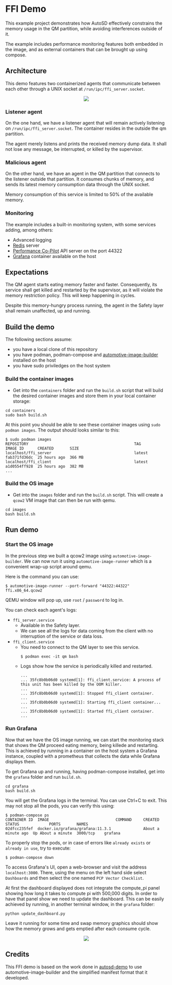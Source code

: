 # FFI Demo

This example project demonstrates how AutoSD effectively constrains the memory
usage in the QM partition, while avoiding interferences outside of it.

The example includes performance monitoring features both embedded in the image,
and as external containers that can be brought up using compose.

## Architecture

This demo features two containerized agents that communicate
between each other through a UNIX socket at `/run/ipc/ffi_server.socket`.

<div align="center">
    <img src="./img/diagram.png" />
</div>


### Listener agent

On the one hand, we have a listener agent that will remain actively
listening on `/run/ipc/ffi_server.socket`. The container resides in the
outside the qm partition.

The agent merely listens and prints the received memory dump data.
It shall not lose any message, be interrupted, or killed by the supervisor.

### Malicious agent

On the other hand, we have an agent in the QM partition that connects to the
listener outside that partition. It consumes chunks of memory, and sends
its latest memory consumption data through the UNIX socket.

Memory consumption of this service is limited to 50% of the available memory.

### Monitoring

The example includes a built-in monitoring system, with some services
adding, among others:
- Advanced logging
- [Redis](https://redis.io/) server
- [Performance Co-Pilot](https://pcp.io/) API server on the port 44322
- [Grafana](https://grafana.com/) container available on the host

## Expectations

The QM agent starts eating memory faster and faster. Consequently, its
service shall get killed and restarted by the supervisor, as it will
violate the memory restriction policy. This will keep happening in cycles.

Despite this memory-hungry process running, the agent in the Safety layer
shall remain unaffected, up and running.

## Build the demo

The following sections assume:
- you have a local clone of this repository
- you have podman, podman-compose and [automotive-image-builder](https://gitlab.com/CentOS/automotive/src/automotive-image-builder/)
  installed on the host
- you have sudo priviledges on the host system

### Build the container images

* Get into the `containers` folder and run the `build.sh` script that will
  build the desired container images and store them in your local container
  storage:

```shell
cd containers
sudo bash build.sh
```

At this point you should be able to see these container images using `sudo
podman images`. The output should looks similar to this:

```
$ sudo podman images
REPOSITORY                                              TAG         IMAGE ID      CREATED       SIZE
localhost/ffi_server                                    latest      fab371fd36dc  25 hours ago  366 MB
localhost/ffi_client                                    latest      a1d0554ff928  25 hours ago  382 MB
...
```

### Build the OS image

* Get into the `images` folder and run the `build.sh` script. This will
  create a `qcow2` VM image that can then be run with qemu.

```shell
cd images
bash build.sh
```

## Run demo

### Start the OS image

In the previous step we built a qcow2 image using `automotive-image-builder`.
We can now run it using `automotive-image-runner` which is a convenient wrap-up
script around qemu.

Here is the command you can use:

```shell
$ automotive-image-runner --port-forward "44322:44322" ffi.x86_64.qcow2
```

QEMU window will pop up, use `root` / `password` to log in.

You can check each agent's logs:
- `ffi_server.service`
  - Available in the Safety layer.
  - We can see all the logs for data coming from the client with no
    interruption of the service or data loss.
- `ffi_client.service`
  - You need to connect to the QM layer to see this service.
    ```shell
    $ podman exec -it qm bash
    ```
  - Logs show how the service is periodically killed and restarted.
    ```
    ...
    ... 35fc8b0b06d0 systemd[1]: ffi_client.service: A process of this unit has been killed by the OOM killer.
    ...
    ... 35fc8b0b06d0 systemd[1]: Stopped ffi_client container.
    ...
    ... 35fc8b0b06d0 systemd[1]: Starting ffi_client container...
    ...
    ... 35fc8b0b06d0 systemd[1]: Started ffi_client container.
    ...
    ```

### Run Grafana

Now that we have the OS image running, we can start the monitoring stack
that shows the QM proceed eating memory, being killede and restarting.
This is achieved by running in a container on the host system a Grafana
instance, coupled with a prometheus that collects the data while Grafana
displays them.

To get Grafana up and running, having podman-compose installed, get into
the `grafana` folder and run `build.sh`.

```shell
cd grafana
bash build.sh
```
You will get the Grafana logs in the terminal. You can use Ctrl+C to exit.
This may not stop all the pods, you can verify this using:

```shell
$ podman-compose ps
CONTAINER ID  IMAGE                             COMMAND     CREATED             STATUS             PORTS       NAMES
02dfcc235fef  docker.io/grafana/grafana:11.3.1              About a minute ago  Up About a minute  3000/tcp    grafana
```

To properly stop the pods, or in case of errors like `already exists` or
`already in use`, try to execute:
```shell
$ podman-compose down
```

To access Grafana's UI, open a web-browser and visit the address `localhost:3000`.
There, using the menu on the left hand side select `Dashboards` and then select
the one named `PCP Vector Checklist`.

At first the dashboard displayed does not integrate the compute_pi panel showing
how long it takes to compute pi with 500,000 digits. In order to have that panel
show we need to update the dashboard.
This can be easily achieved by running, in another terminal window, in the
`grafana` folder:
```shell
python update_dashboard.py
```

Leave it running for some time and swap memory graphics should show how the
memory grows and gets emptied after each consume cycle.

<div align="center">
    <img src="./img/screenshot.png" />
</div>


## Credits

This FFI demo is based on the work done in [autosd-demo](https://gitlab.com/CentOS/automotive/src/autosd-demo/-/tree/main/examples/ffi-demo?ref_type=heads)
to use automotive-image-builder and the simplified manifest format that it
developed.
